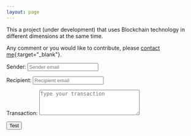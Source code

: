 ```yaml
---
layout: page
---
```


This a project (under development) that uses Blockchain technology in different dimensions at the same time.

Any comment or you would like to contribute, please [contact me][contact_url]{:target="_blank"}.

<form class="transaction-form" method="post">
   <p>
   	<label for="form-field-sender">Sender:</label>
   	<input name="sender" type="text" placeholder="Sender email" required="required" id="form-field-name" /></p>
   <p>
   	<label for="form-field-recipient">Recipient:</label>
   	<input name="recipient" type="email" placeholder="Recipient email" required="required" id="form-field-recipient" /></p>
   <p><label for="form-field-transaction">Transaction:</label>
   	<textarea name="transaction" required="required" placeholder="Type your transaction" rows="4" cols="30" id="form-field-transaction"></textarea>
   </p>
    <input type="submit" value="Test">
</form>

[contact_url]: /contact/
